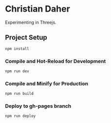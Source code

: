 # Christian Daher

Experimenting in Threejs.

## Project Setup

```sh
npm install
```

### Compile and Hot-Reload for Development

```sh
npm run dev
```

### Compile and Minify for Production

```sh
npm run build
```

### Deploy to gh-pages branch

```sh
npm run deploy
```
